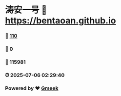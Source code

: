 # 涛安一号 :link: https://bentaoan.github.io 
### :page_facing_up: [110](https://bentaoan.github.io/tag.html) 
### :speech_balloon: 0 
### :hibiscus: 115981 
### :alarm_clock: 2025-07-06 02:29:40 
### Powered by :heart: [Gmeek](https://github.com/Meekdai/Gmeek)
